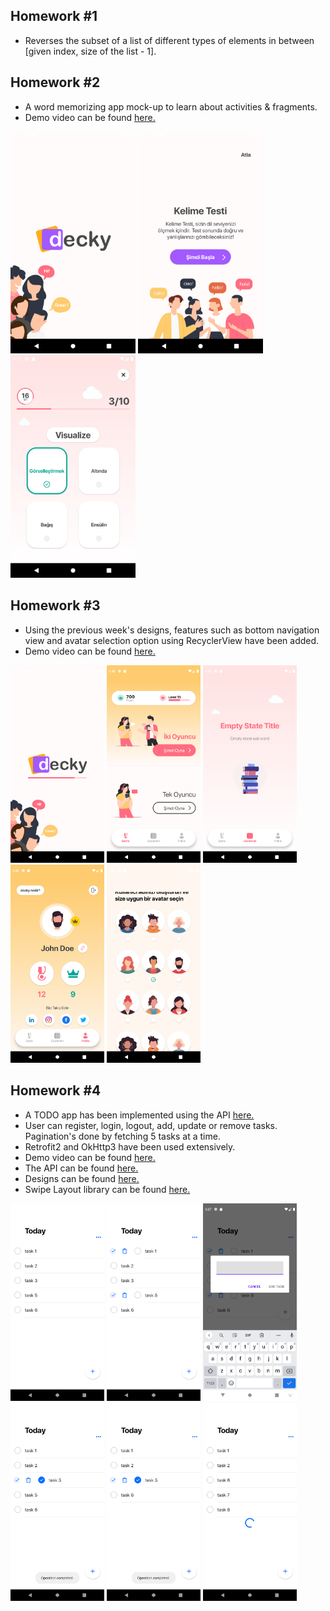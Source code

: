 ## Homework #1
* Reverses the subset of a list of different types of elements in between [given index, size of the list - 1].

## Homework #2
* A word memorizing app mock-up to learn about activities & fragments.
* Demo video can be found [here.](https://youtu.be/kHD_lfEPDIw)
<p float="middle">
  <img src="https://github.com/omercanbaltaci/IBTech-Bootcamp/blob/main/HW2/images/device-2021-11-25-163105.png" width="200" />
  <img src="https://github.com/omercanbaltaci/IBTech-Bootcamp/blob/main/HW2/images/device-2021-11-25-163123.png" width="200" /> 
  <img src="https://github.com/omercanbaltaci/IBTech-Bootcamp/blob/main/HW2/images/device-2021-11-25-163140.png" width="200" />
</p>

## Homework #3
* Using the previous week's designs, features such as bottom navigation view and avatar selection option using RecyclerView have been added.
* Demo video can be found [here.](https://youtu.be/Nit92-2-RU8)
<p float="middle">
  <img src="https://github.com/omercanbaltaci/IBTech-Bootcamp/blob/main/HW3/images/device-2021-11-25-164753.png" width="150" />
  <img src="https://github.com/omercanbaltaci/IBTech-Bootcamp/blob/main/HW3/images/device-2021-11-25-164809.png" width="150" /> 
  <img src="https://github.com/omercanbaltaci/IBTech-Bootcamp/blob/main/HW3/images/device-2021-11-25-164820.png" width="150" />
  <img src="https://github.com/omercanbaltaci/IBTech-Bootcamp/blob/main/HW3/images/device-2021-11-25-164837.png" width="150" />
  <img src="https://github.com/omercanbaltaci/IBTech-Bootcamp/blob/main/HW3/images/device-2021-11-25-164903.png" width="150" />
</p>

## Homework #4
* A TODO app has been implemented using the API [here.](https://documenter.getpostman.com/view/8858534/SW7dX7JG)
* User can register, login, logout, add, update or remove tasks. Pagination's done by fetching 5 tasks at a time.
* Retrofit2 and OkHttp3 have been used extensively.
* Demo video can be found [here.](https://youtu.be/jLeC-Q59WOg)
* The API can be found [here.](https://documenter.getpostman.com/view/8858534/SW7dX7JG)
* Designs can be found [here.](https://www.figma.com/file/GdzR0Y4gMtV9ERf5GNryJpLQ/Tasker?node-id=0%3A174)
* Swipe Layout library can be found [here.](https://github.com/rambler-digital-solutions/swipe-layout-android)
<p float="middle">
  <img src="https://github.com/omercanbaltaci/IBTech-Bootcamp/blob/main/HW4/images/device-2021-11-25-170722.png" width="150" />
  <img src="https://github.com/omercanbaltaci/IBTech-Bootcamp/blob/main/HW4/images/device-2021-11-25-170747.png" width="150" /> 
  <img src="https://github.com/omercanbaltaci/IBTech-Bootcamp/blob/main/HW4/images/device-2021-11-25-170801.png" width="150" />
  <img src="https://github.com/omercanbaltaci/IBTech-Bootcamp/blob/main/HW4/images/device-2021-11-25-171244.png" width="150" />
  <img src="https://github.com/omercanbaltaci/IBTech-Bootcamp/blob/main/HW4/images/device-2021-11-25-171305.png" width="150" />
  <img src="https://github.com/omercanbaltaci/IBTech-Bootcamp/blob/main/HW4/images/device-2021-11-25-171905.png" width="150" />
</p>
